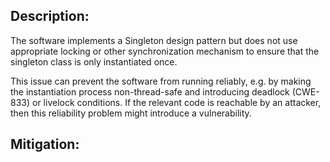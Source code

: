 ## Description:

The software implements a Singleton design pattern but does not use appropriate locking or other synchronization mechanism to ensure that the singleton class is only instantiated once.

This issue can prevent the software from running reliably, e.g. by making the instantiation process non-thread-safe and introducing deadlock (CWE-833) or livelock conditions. If the relevant code is reachable by an attacker, then this reliability problem might introduce a vulnerability.

## Mitigation:
